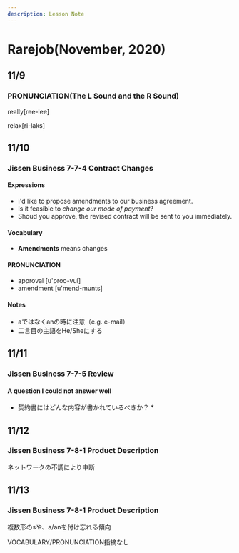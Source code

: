 ```yaml
---
description: Lesson Note
---
```


# Rarejob\(November, 2020\)

## 11/9

### **PRONUNCIATION\(**The L Sound and the R Sound**\)**

really\[ree-lee\]

relax\[ri-laks\]

## 11/10

### Jissen Business 7-7-4 Contract Changes

#### Expressions

* I'd like to propose amendments to our business agreement.
* Is it feasible to _change our mode of payment_?
* Shoud you approve, the revised contract will be sent to you immediately.

#### Vocabulary

* **Amendments** means changes

#### PRONUNCIATION

* approval \[u'proo-vul\]
* amendment \[u'mend-munts\]

#### Notes

* aではなくanの時に注意（e.g. e-mail）
* 二言目の主語をHe/Sheにする

## 11/11

### Jissen Business 7-7-5 Review

#### A question I could not answer well 

* 契約書にはどんな内容が書かれているべきか？
  * 

## 11/12

### Jissen Business 7-8-1 Product Description

ネットワークの不調により中断

## 11/13

### Jissen Business 7-8-1 Product Description

複数形のsや、a/anを付け忘れる傾向

VOCABULARY/PRONUNCIATION指摘なし

 





